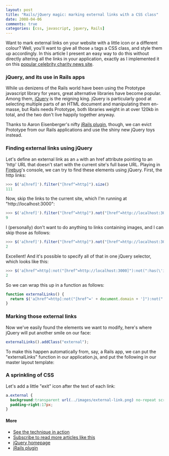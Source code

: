 ```yaml
---
layout: post
title: "Rails/jQuery magic: marking external links with a CSS class"
date: 2008-04-06
comments: true
categories: [css, javascript, jquery, Rails]
---
```


Want to mark external links on your website with a little icon or a
different colour?  Well, you'll want to give all those `a` tags a
CSS class, and style them up accordingly.  In this article I present
an easy way to do this without directly altering all the links in your
application, exactly as I implemented it on this
[popular celebrity charity news site](http://www.looktothestars.org/).

<!-- more -->

### jQuery, and its use in Rails apps

While us denizens of the Rails world have been using the Prototype
javascript library for years, great alternative libraries have become
popular. Among them, [jQuery](http://jquery.com/) is the reigning king.
jQuery is particularly good at selecting multiple parts of an HTML
document and manipulating them en-masse, but Rails needs Prototype, both
libraries weight in at over 120kb in total, and the two don't live
happily together anyway.

Thanks to Aaron Eisenberger's nifty
[jRails plugin](http://ennerchi.com/projects/jrails), though, we can
evict Prototype from our Rails applications and use the shiny new
jQuery toys instead.

### Finding external links using jQuery

Let's define an external link as an `a` with an href attribute
pointing to an 'http' URL that doesn't start with the current site's
full base URL. Playing in [Firebug](http://www.getfirebug.com/)'s
console, we can try to find these elements using jQuery. First, the http
links:

```javascript
>>> $('a[href]').filter("[href^=http]").size()
111
```

Now, skip the links to the current site, which I'm running at "http://localhost:3000":

```javascript
>>> $('a[href]').filter("[href^=http]").not("[href^=http://localhost:3000]").size()
9
```

I (personally) don't want to do anything to links containing images, and
I can skip those as follows:

```javascript
>>> $('a[href]').filter("[href^=http]").not("[href^=http://localhost:3000]").not(":has('img')").size()
2
```

Excellent! And it's possible to specify all of that in one jQuery
selector, which looks like this:

```javascript
>>> $('a[href^=http]:not("[href^=http://localhost:3000]"):not(":has(\'img\')")').size()
2
```

So we can wrap this up in a function as follows:

```javascript
function externalLinks() {
  return $('a[href^=http]:not("[href^=' + document.domain + ']"):not(":has(\'img\')")');
}
```

### Marking those external links

Now we've easily found the elements we want to modify, here's where
jQuery will put another smile on our face:

```javascript
externalLinks().addClass("external");
```

To make this happen automatically from, say, a Rails app, we can put the
"externalLinks" function in our application.js, and put the following in
our master layout template:

### A sprinkling of CSS

Let's add a little "exit" icon after the text of each link:

```css
a.external {
  background:transparent url(../images/external-link.png) no-repeat scroll right center;
  padding-right:17px;
}
```

#### More

-   [See the technique in action](http://www.looktothestars.org/)
-   [Subscribe to read more articles like this](http://www.sanityinc.com/rss.xml)
-   [jQuery homepage](http://jquery.com/)
-   [jRails plugin](http://ennerchi.com/projects/jrails)

